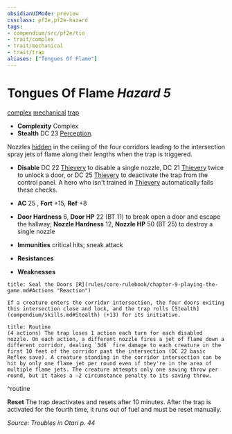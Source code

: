 ```yaml
---
obsidianUIMode: preview
cssclass: pf2e,pf2e-hazard
tags:
- compendium/src/pf2e/tio
- trait/complex
- trait/mechanical
- trait/trap
aliases: ["Tongues Of Flame"]
---
```

# Tongues Of Flame *Hazard 5*  
[complex](rules/traits/complex.md)  [mechanical](rules/traits/mechanical.md)  [trap](rules/traits/trap.md)  

- **Complexity** Complex
- **Stealth** DC 23 [Perception](compendium/skills.md#Perception).  

Nozzles [hidden](rules/conditions.md#Hidden) in the ceiling of the four corridors leading to the intersection spray jets of flame along their lengths when the trap is triggered.

- **Disable** DC 22 [Thievery](compendium/skills.md#Thievery) to disable a single nozzle, DC 21 [Thievery](compendium/skills.md#Thievery) twice to unlock a door, or DC 25 [Thievery](compendium/skills.md#Thievery) to deactivate the trap from the control panel. A hero who isn't trained in [Thievery](compendium/skills.md#Thievery) automatically fails these checks.  

- **AC** 25 , **Fort** +15, **Ref** +8
- **Door Hardness** 6, **Door HP** 22 (BT 11) to break open a door and escape the hallway; **Nozzle Hardness** 12, **Nozzle HP** 50 (BT 25) to destroy a single nozzle
- **Immunities** critical hits; sneak attack
- **Resistances** 
- **Weaknesses** 
     
```ad-embed-ability
title: Seal the Doors [R](rules/core-rulebook/chapter-9-playing-the-game.md#Actions "Reaction")

If a creature enters the corridor intersection, the four doors exiting this intersection close and lock, and the trap rolls [Stealth](compendium/skills.md#Stealth) (+13) for its initiative.
```

```ad-pf2-summary
title: Routine
(4 actions) The trap loses 1 action each turn for each disabled nozzle. On each action, a different nozzle fires a jet of flame down a different corridor, dealing `3d6` fire damage to each creature in the first 10 feet of the corridor past the intersection (DC 22 basic Reflex save). A creature standing in the corridor intersection can be hit by only one flame jet per round even if they're in the area of multiple flame jets. The creature attempts only one saving throw per round, but it takes a –2 circumstance penalty to its saving throw.
```
^routine

**Reset** The trap deactivates and resets after 10 minutes. After the trap is activated for the fourth time, it runs out of fuel and must be reset manually.  

*Source: Troubles in Otari p. 44*